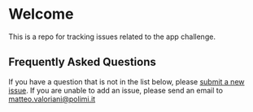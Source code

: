 # Welcome

This is a repo for tracking issues related to the app challenge.

## Frequently Asked Questions
If you have a question that is not in the list below, please [submit a new issue](https://github.com/3cixty/appchallenge/issues). If you are unable to add an issue, please send an email to matteo.valoriani@polimi.it
